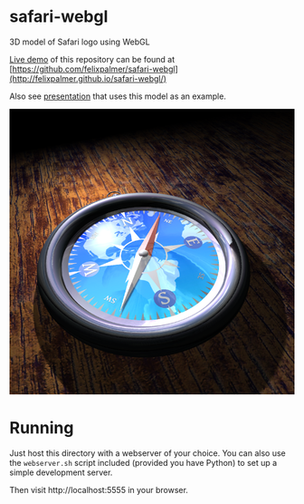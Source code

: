 safari-webgl
============

3D model of Safari logo using WebGL

[Live demo](http://felixpalmer.github.io/safari-webgl/) of this repository can be found at [https://github.com/felixpalmer/safari-webgl](http://felixpalmer.github.io/safari-webgl/)

Also see [presentation](http://felixpalmer.github.io/safari-webgl/presentation.html) that uses this model as an example.

![](https://github.com/felixpalmer/safari-webgl/raw/master/screenshots/screenshot1.png)

Running
=======

Just host this directory with a webserver of your choice. You can also use the `webserver.sh` script included (provided you have Python) to set up a simple development server.

Then visit http://localhost:5555 in your browser.
